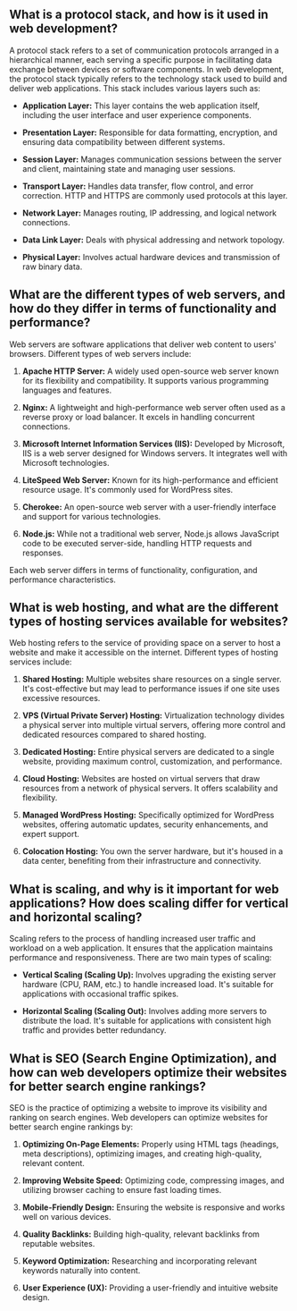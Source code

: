 ## What is a protocol stack, and how is it used in web development?

A protocol stack refers to a set of communication protocols arranged in a hierarchical manner, each serving a specific purpose in facilitating data exchange between devices or software components. In web development, the protocol stack typically refers to the technology stack used to build and deliver web applications. This stack includes various layers such as:

- **Application Layer:** This layer contains the web application itself, including the user interface and user experience components.

- **Presentation Layer:** Responsible for data formatting, encryption, and ensuring data compatibility between different systems.

- **Session Layer:** Manages communication sessions between the server and client, maintaining state and managing user sessions.

- **Transport Layer:** Handles data transfer, flow control, and error correction. HTTP and HTTPS are commonly used protocols at this layer.

- **Network Layer:** Manages routing, IP addressing, and logical network connections.

- **Data Link Layer:** Deals with physical addressing and network topology.

- **Physical Layer:** Involves actual hardware devices and transmission of raw binary data.





## What are the different types of web servers, and how do they differ in terms of functionality and performance?

Web servers are software applications that deliver web content to users' browsers. Different types of web servers include:

1. **Apache HTTP Server:** A widely used open-source web server known for its flexibility and compatibility. It supports various programming languages and features.

2. **Nginx:** A lightweight and high-performance web server often used as a reverse proxy or load balancer. It excels in handling concurrent connections.

3. **Microsoft Internet Information Services (IIS):** Developed by Microsoft, IIS is a web server designed for Windows servers. It integrates well with Microsoft technologies.

4. **LiteSpeed Web Server:** Known for its high-performance and efficient resource usage. It's commonly used for WordPress sites.

5. **Cherokee:** An open-source web server with a user-friendly interface and support for various technologies.

6. **Node.js:** While not a traditional web server, Node.js allows JavaScript code to be executed server-side, handling HTTP requests and responses.

Each web server differs in terms of functionality, configuration, and performance characteristics.





## What is web hosting, and what are the different types of hosting services available for websites?

Web hosting refers to the service of providing space on a server to host a website and make it accessible on the internet. Different types of hosting services include:

1. **Shared Hosting:** Multiple websites share resources on a single server. It's cost-effective but may lead to performance issues if one site uses excessive resources.

2. **VPS (Virtual Private Server) Hosting:** Virtualization technology divides a physical server into multiple virtual servers, offering more control and dedicated resources compared to shared hosting.

3. **Dedicated Hosting:** Entire physical servers are dedicated to a single website, providing maximum control, customization, and performance.

4. **Cloud Hosting:** Websites are hosted on virtual servers that draw resources from a network of physical servers. It offers scalability and flexibility.

5. **Managed WordPress Hosting:** Specifically optimized for WordPress websites, offering automatic updates, security enhancements, and expert support.

6. **Colocation Hosting:** You own the server hardware, but it's housed in a data center, benefiting from their infrastructure and connectivity.





## What is scaling, and why is it important for web applications? How does scaling differ for vertical and horizontal scaling?

Scaling refers to the process of handling increased user traffic and workload on a web application. It ensures that the application maintains performance and responsiveness. There are two main types of scaling:

- **Vertical Scaling (Scaling Up):** Involves upgrading the existing server hardware (CPU, RAM, etc.) to handle increased load. It's suitable for applications with occasional traffic spikes.

- **Horizontal Scaling (Scaling Out):** Involves adding more servers to distribute the load. It's suitable for applications with consistent high traffic and provides better redundancy.





## What is SEO (Search Engine Optimization), and how can web developers optimize their websites for better search engine rankings?

SEO is the practice of optimizing a website to improve its visibility and ranking on search engines. Web developers can optimize websites for better search engine rankings by:

1. **Optimizing On-Page Elements:** Properly using HTML tags (headings, meta descriptions), optimizing images, and creating high-quality, relevant content.

2. **Improving Website Speed:** Optimizing code, compressing images, and utilizing browser caching to ensure fast loading times.

3. **Mobile-Friendly Design:** Ensuring the website is responsive and works well on various devices.

4. **Quality Backlinks:** Building high-quality, relevant backlinks from reputable websites.

5. **Keyword Optimization:** Researching and incorporating relevant keywords naturally into content.

6. **User Experience (UX):** Providing a user-friendly and intuitive website design.
